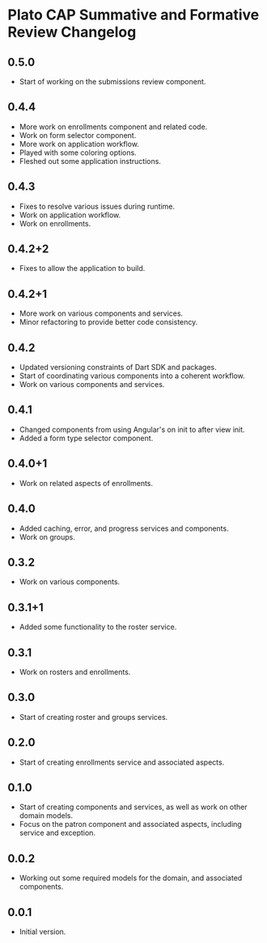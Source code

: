 # Plato CAP Summative and Formative Review Changelog

## 0.5.0
- Start of working on the submissions review component.

## 0.4.4
- More work on enrollments component and related code.
- Work on form selector component.
- More work on application workflow.
- Played with some coloring options.
- Fleshed out some application instructions.

## 0.4.3
- Fixes to resolve various issues during runtime.
- Work on application workflow.
- Work on enrollments.

## 0.4.2+2
- Fixes to allow the application to build.

## 0.4.2+1
- More work on various components and services.
- Minor refactoring to provide better code consistency.

## 0.4.2
- Updated versioning constraints of Dart SDK and packages.
- Start of coordinating various components into a coherent workflow.
- Work on various components and services.

## 0.4.1
- Changed components from using Angular's on init to after view init.
- Added a form type selector component.

## 0.4.0+1
- Work on related aspects of enrollments.

## 0.4.0
- Added caching, error, and progress services and components.
- Work on groups.

## 0.3.2
- Work on various components.

## 0.3.1+1
- Added some functionality to the roster service.

## 0.3.1
- Work on rosters and enrollments.

## 0.3.0
- Start of creating roster and groups services.

## 0.2.0
- Start of creating enrollments service and associated aspects.

## 0.1.0
- Start of creating components and services, as well as work on other domain
models.
- Focus on the patron component and associated aspects, including service and
exception.

## 0.0.2
- Working out some required models for the domain, and associated components.

## 0.0.1
- Initial version.
